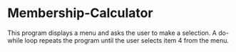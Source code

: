 # Membership-Calculator
This program displays a menu and asks the user to make a selection. A do-while loop repeats the program until the user selects item 4 from the menu.
